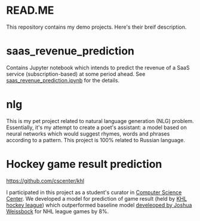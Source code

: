 # READ.ME
This repository contains my demo projects. Here's their breif description.

# saas_revenue_prediction
Contains Jupyter notebook which intends to predict the revenue of a SaaS service (subscription-based) at some period ahead. See [saas_revenue_prediction.ipynb](https://github.com/wowone/demo/blob/master/saas_revenue/saas_revenue_prediction.ipynb) for the details.

# nlg
This is my pet project related to natural language generation (NLG) problem. Essentially, it's my attempt to create a poet's assistant: a model based on neural networks which would suggest rhymes, words and phrases according to a pattern. This project is 100% related to Russian language.  

# Hockey game result prediction
https://github.com/cscenter/khl

I participated in this project as a student's curator in [Computer Science Center](http://compscicenter.ru/). We developed a model for prediction of game result (held by [KHL hockey league](https://en.khl.ru)) which outperformed baseline model [develeoped by Joshua Weissbock](https://ruor.uottawa.ca/bitstream/10393/31553/3/Weissbock_Joshua_2014_thesis.pdf) for NHL league games by 8%.  
